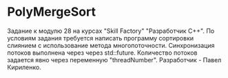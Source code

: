 # PolyMergeSort
Задание к модулю 28 на курсах "Skill Factory" "Разработчик С++". По условиям задания требуется написать программу сортировки слиянием с использование метода многопоточности. Синхронизация потоков выполнена через через std::future. Количество потоков задается явно через переменную "threadNumber". Разработчик - Павел Кириленко.
